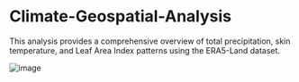 # Climate-Geospatial-Analysis
This analysis provides a comprehensive overview of total precipitation, skin temperature, and Leaf Area Index patterns using the ERA5-Land dataset.

![image](https://github.com/ElahehJafarigol/Climate-Geospatial-Analysis/assets/64182149/727b660f-f8a9-4047-a65c-41c0c2fd54a4)
